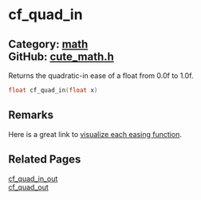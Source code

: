 # cf_quad_in

Category: [math](https://github.com/RandyGaul/cute_framework/blob/master/docs/api_reference?id=math)  
GitHub: [cute_math.h](https://github.com/RandyGaul/cute_framework/blob/master/include/cute_math.h)  
---

Returns the quadratic-in ease of a float from 0.0f to 1.0f.

```cpp
float cf_quad_in(float x)
```

## Remarks

Here is a great link to [visualize each easing function](https://easings.net/).

## Related Pages

[cf_quad_in_out](https://github.com/RandyGaul/cute_framework/blob/master/docs/math/cf_quad_in_out.md)  
[cf_quad_out](https://github.com/RandyGaul/cute_framework/blob/master/docs/math/cf_quad_out.md)  
